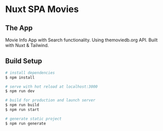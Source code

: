 # Nuxt SPA Movies

## The App 
Movie Info App with Search functionality. Using themoviedb.org API.
Built with Nuxt & Tailwind.

## Build Setup

```bash
# install dependencies
$ npm install

# serve with hot reload at localhost:3000
$ npm run dev

# build for production and launch server
$ npm run build
$ npm run start

# generate static project
$ npm run generate
```
